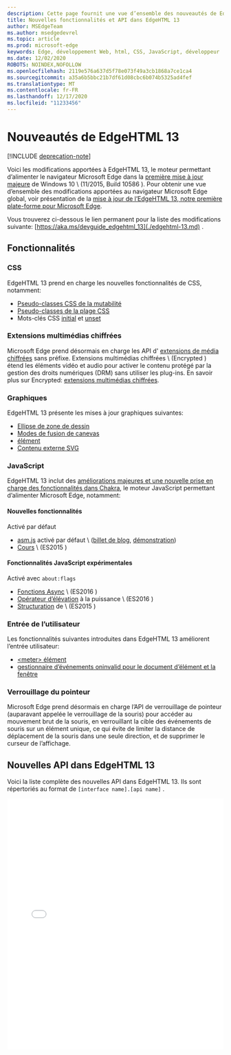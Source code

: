 ```yaml
---
description: Cette page fournit une vue d’ensemble des nouveautés de EdgeHTML 13.
title: Nouvelles fonctionnalités et API dans EdgeHTML 13
author: MSEdgeTeam
ms.author: msedgedevrel
ms.topic: article
ms.prod: microsoft-edge
keywords: Edge, développement Web, html, CSS, JavaScript, développeur
ms.date: 12/02/2020
ROBOTS: NOINDEX,NOFOLLOW
ms.openlocfilehash: 2119e576a637d5f78e073f49a3cb1868a7ce1ca4
ms.sourcegitcommit: a35a6b5bbc21b7df61d08cbc6b074b5325ad4fef
ms.translationtype: MT
ms.contentlocale: fr-FR
ms.lasthandoff: 12/17/2020
ms.locfileid: "11233456"
---
```

# Nouveautés de EdgeHTML 13  

[!INCLUDE [deprecation-note](../../includes/legacy-edge-note.md)]  

Voici les modifications apportées à EdgeHTML 13, le moteur permettant d’alimenter le navigateur Microsoft Edge dans la [première mise à jour majeure](https://blogs.windows.com/windowsexperience/2015/11/12) de Windows 10 \ (11/2015, Build 10586 \).  Pour obtenir une vue d’ensemble des modifications apportées au navigateur Microsoft Edge global, voir présentation de la [mise à jour de l’EdgeHTML 13, notre première plate-forme pour Microsoft Edge](https://blogs.windows.com/msedgedev/2015/11/16).  

Vous trouverez ci-dessous le lien permanent pour la liste des modifications suivante:  [https://aka.ms/devguide_edgehtml_13](./edgehtml-13.md) .  

## Fonctionnalités  

### CSS  

EdgeHTML 13 prend en charge les nouvelles fonctionnalités de CSS, notamment:  

*   [Pseudo-classes CSS de la mutabilité](https://developer.microsoft.com/microsoft-edge/platform/status/cssmutabilitypseudoclasses)  
*   [Pseudo-classes de la plage CSS](https://developer.microsoft.com/microsoft-edge/platform/status/cssrangepseudoclasses)  
*   Mots-clés CSS [initial](https://developer.microsoft.com/microsoft-edge/platform/status/cssinitialvalue) et [unset](https://developer.microsoft.com/microsoft-edge/platform/status/cssunsetvalue)  

### Extensions multimédias chiffrées  

Microsoft Edge prend désormais en charge les API d' [extensions de média chiffrées](https://w3.org/TR/encrypted-media) sans préfixe.  Extensions multimédias chiffrées \ (Encrypted \) étend les éléments vidéo et audio pour activer le contenu protégé par la gestion des droits numériques (DRM) sans utiliser les plug-ins.  En savoir plus sur Encrypted:  [extensions multimédias chiffrées](https://developer.mozilla.org/docs/Web/API/Encrypted_Media_Extensions_API).  

### Graphiques  

EdgeHTML 13 présente les mises à jour graphiques suivantes:  

*   [Ellipse de zone de dessin](https://developer.microsoft.com/microsoft-edge/platform/status/canvas2dellipse)  
*   [Modes de fusion de canevas](https://developer.microsoft.com/microsoft-edge/platform/status/compositingandblendingincanvas2d)  
*   [<picture> élément](https://developer.microsoft.com/microsoft-edge/platform/status/pictureelement)  
*   [Contenu externe SVG](https://developer.microsoft.com/microsoft-edge/platform/status/svgexternalcontent)  

### JavaScript  

EdgeHTML 13 inclut des [améliorations majeures et une nouvelle prise en charge des fonctionnalités dans Chakra](https://blogs.windows.com/msedgedev/2015/09/30), le moteur JavaScript permettant d’alimenter Microsoft Edge, notamment:  

#### Nouvelles fonctionnalités  

Activé par défaut  

*   [asm.js](https://developer.microsoft.com/microsoft-edge/platform/status/asmjs/?q=asm.js) activé par défaut \ ([billet de blog](https://blogs.windows.com/msedgedev/2015/11/10), [démonstration](https://dev.windows.com/microsoft-edge/testdrive/demos/chess)\)  
*   [Cours](https://developer.microsoft.com/microsoft-edge/platform/status/asmjs/?q=classes) \ (ES2015 \)  

#### Fonctionnalités JavaScript expérimentales  

Activé avec `about:flags`  

*   [Fonctions Async](https://developer.microsoft.com/microsoft-edge/platform/status/asyncfunctions/?q=async%20functions) \ (ES2016 \)  
*   [Opérateur d’élévation](https://developer.microsoft.com/microsoft-edge/platform/status/exponentiationoperatores2016/?q=exponentiation%20operator) à la puissance \ (ES2016 \)  
*   [Structuration](https://developer.microsoft.com/microsoft-edge/platform/status/destructuringES2015/?q=destructuring) de \ (ES2015 \)  

### Entrée de l’utilisateur  

Les fonctionnalités suivantes introduites dans EdgeHTML 13 améliorent l’entrée utilisateur:  

*   [\<meter\> élément](https://developer.microsoft.com/microsoft-edge/platform/status/meterelement)  
*   [gestionnaire d’événements oninvalid pour le document d’élément et la fenêtre](https://developer.microsoft.com/microsoft-edge/platform/status/oninvalideventhandler)  

### Verrouillage du pointeur  

Microsoft Edge prend désormais en charge l’API de verrouillage de pointeur (auparavant appelée le verrouillage de la souris) pour accéder au mouvement brut de la souris, en verrouillant la cible des événements de souris sur un élément unique, ce qui évite de limiter la distance de déplacement de la souris dans une seule direction, et de supprimer le curseur de l’affichage.  

## Nouvelles API dans EdgeHTML 13  

Voici la liste complète des nouvelles API dans EdgeHTML 13.  Ils sont répertoriés au format de `[interface name].[api name]` .  

<iframe height='584' scrolling='no' title='Nouvelles API dans EdgeHTML 13' src='//codepen.io/MicrosoftEdgeDocumentation/embed/vmzxEY/?height=584&theme-id=23761&default-tab=result&embed-version=2' frameborder='no' allowtransparency='true' allowfullscreen='true' style='width:  100%;'>Reportez-vous au stylo <a href='https://codepen.io/MicrosoftEdgeDocumentation/pen/vmzxEY/'> nouvelles API dans EdgeHTML 13 </a> par Microsoft Edge Docs ( <a href='http://codepen.io/MicrosoftEdgeDocumentation'> @MicrosoftEdgeDocumentation </a> ) sur <a href='http://codepen.io'> CodePen </a> .</iframe>  
